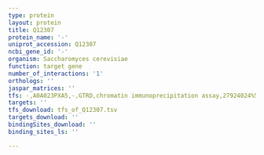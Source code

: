 ```yaml
---
type: protein
layout: protein
title: Q12307
protein_name: '-'
uniprot_accession: Q12307
ncbi_gene_id: '-'
organism: Saccharomyces cerevisiae
function: target gene
number_of_interactions: '1'
orthologs: ''
jaspar_matrices: ''
tfs: -,A0A023PXA5,-,GTRD,chromatin immunoprecipitation assay,27924024%5Buid%5D,No
targets: ''
tfs_download: tfs_of_Q12307.tsv
targets_download: ''
bindingSites_download: ''
binding_sites_ls: ''

---
```

